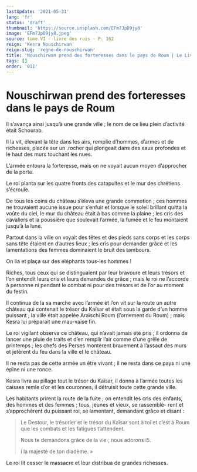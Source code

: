 ```yaml
---
lastUpdate: '2021-05-31'
lang: 'fr'
status: 'draft'
thumbnail: 'https://source.unsplash.com/EFm7JpD9jy8'
image: 'EFm7JpD9jy8.jpeg'
source: tome VI - livre des rois - P. 162
reign: 'Kesra Nouschirwan'
reign-slug: 'regne-de-nouschirwan'
title: 'Nouschirwan prend des forteresses dans le pays de Roum | Le Livre des Rois | Shâhnâmeh'
tags: []
order: '011'
---
```


<!-- LTeX: language=fr -->

# Nouschirwan prend des forteresses dans le pays de Roum

Il s’avança ainsi jusqu’à une grande ville ; le nom de ce lieu plein d’activité était Schourab.

Il la vit, élevant la tête dans les airs, remplie d’hommes, d’armes et de richesses, placée sur un .rocher qui plongeait dans des eaux profondes et le haut des murs touchant les nues.

L’armée entoura la forteresse, mais on ne voyait aucun moyen d’approcher de la porte.

Le roi planta sur les quatre fronts des catapultes et le mur des chrétiens s’écroule.

De tous les coins du château s’éleva une grande commotion ; ces hommes ne trouvaient aucune issue pour s’enfuir et lorsque le soleil brillant quitta la voûte du ciel, le mur du château était à bas comme la plaine ; les cris des cavaliers et la poussière que soulevait l’armée, la fumée et le feu montaient jusqu’à la lune.

Partout dans la ville on voyait des têtes et des pieds sans corps et les corps sans tête étaient en d’autres lieux ; les cris pour demander grâce et les lamentations des femmes dominaient le bruit des tambours.

On lia et plaça sur des éléphants tous-les hommes !

Riches, tous ceux qui se distinguaient par leur bravoure et leurs trésors et l’on entendit leurs cris et leurs demandes de grâce ; mais le roi ne l’accorde à personne ni pendant le combat ni pour des trésors et de l’or au moment du festin.

Il continua de la sa marche avec l’armée èt l’on vit sur la route un autre château qui contenait le trésor du Kaïsar et était sous la garde d’un homme puissant ; la ville était appelée Araïschi Roum (l’ornement du Roum) ; mais Kesra lui préparait une mau-vaise fin.

Le roi vigilant observa ce château, qui n’avait jamais été pris ; il ordonna de lancer une pluie de traits et d’en remplir l’air comme d’une grêle de printemps ; les chefs des Perses montèrent bravement à l’assaut des murs et jetèrent du feu dans la ville et le château.

Il ne resta pas de cette armée un être vivant ; il ne resta dans ce pays ni une épine ni une ronce.

Kesra livra au pillage tout le trésor du Kaïsar, il donna à l’armée toutes les caisses remle d’or et les couronnes, il détruisit toute cette grande ville.

Les habitants prirent la route de la fuite ; on entendit les cris des enfants, des hommes et des femmes ; tous, jeunes et vieux, se rassemblè-
rent et s’approchèrent du puissant roi, se lamentant, demandant grâce et disant :

> Le Destour, le trésorier et le trésor du Kaïsar sont à toi et c’est à Roum que les combats et les fatigues t’attendent.
>
> Nous te demandons grâce de la vie ; nous adorons i5.
>
> i la majesté de ton diadème. »

Le roi lit cesser le massacre et leur distribua de grandes richesses.
